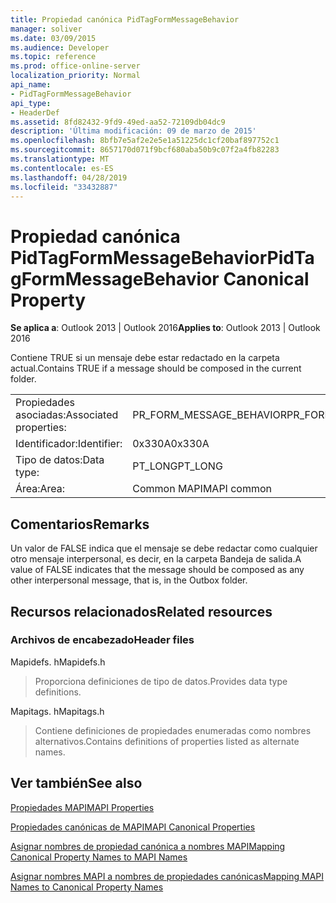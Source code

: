 ```yaml
---
title: Propiedad canónica PidTagFormMessageBehavior
manager: soliver
ms.date: 03/09/2015
ms.audience: Developer
ms.topic: reference
ms.prod: office-online-server
localization_priority: Normal
api_name:
- PidTagFormMessageBehavior
api_type:
- HeaderDef
ms.assetid: 8fd82432-9fd9-49ed-aa52-72109db04dc9
description: 'Última modificación: 09 de marzo de 2015'
ms.openlocfilehash: 8bfb7e5af2e2e5e1a51225dc1cf20baf897752c1
ms.sourcegitcommit: 8657170d071f9bcf680aba50b9c07f2a4fb82283
ms.translationtype: MT
ms.contentlocale: es-ES
ms.lasthandoff: 04/28/2019
ms.locfileid: "33432887"
---
```

# <a name="pidtagformmessagebehavior-canonical-property"></a><span data-ttu-id="6efd1-103">Propiedad canónica PidTagFormMessageBehavior</span><span class="sxs-lookup"><span data-stu-id="6efd1-103">PidTagFormMessageBehavior Canonical Property</span></span>

  
  
<span data-ttu-id="6efd1-104">**Se aplica a**: Outlook 2013 | Outlook 2016</span><span class="sxs-lookup"><span data-stu-id="6efd1-104">**Applies to**: Outlook 2013 | Outlook 2016</span></span> 
  
<span data-ttu-id="6efd1-105">Contiene TRUE si un mensaje debe estar redactado en la carpeta actual.</span><span class="sxs-lookup"><span data-stu-id="6efd1-105">Contains TRUE if a message should be composed in the current folder.</span></span> 
  
|||
|:-----|:-----|
|<span data-ttu-id="6efd1-106">Propiedades asociadas:</span><span class="sxs-lookup"><span data-stu-id="6efd1-106">Associated properties:</span></span>  <br/> |<span data-ttu-id="6efd1-107">PR_FORM_MESSAGE_BEHAVIOR</span><span class="sxs-lookup"><span data-stu-id="6efd1-107">PR_FORM_MESSAGE_BEHAVIOR</span></span>  <br/> |
|<span data-ttu-id="6efd1-108">Identificador:</span><span class="sxs-lookup"><span data-stu-id="6efd1-108">Identifier:</span></span>  <br/> |<span data-ttu-id="6efd1-109">0x330A</span><span class="sxs-lookup"><span data-stu-id="6efd1-109">0x330A</span></span>  <br/> |
|<span data-ttu-id="6efd1-110">Tipo de datos:</span><span class="sxs-lookup"><span data-stu-id="6efd1-110">Data type:</span></span>  <br/> |<span data-ttu-id="6efd1-111">PT_LONG</span><span class="sxs-lookup"><span data-stu-id="6efd1-111">PT_LONG</span></span>  <br/> |
|<span data-ttu-id="6efd1-112">Área:</span><span class="sxs-lookup"><span data-stu-id="6efd1-112">Area:</span></span>  <br/> |<span data-ttu-id="6efd1-113">Common MAPI</span><span class="sxs-lookup"><span data-stu-id="6efd1-113">MAPI common</span></span>  <br/> |
   
## <a name="remarks"></a><span data-ttu-id="6efd1-114">Comentarios</span><span class="sxs-lookup"><span data-stu-id="6efd1-114">Remarks</span></span>

<span data-ttu-id="6efd1-115">Un valor de FALSE indica que el mensaje se debe redactar como cualquier otro mensaje interpersonal, es decir, en la carpeta Bandeja de salida.</span><span class="sxs-lookup"><span data-stu-id="6efd1-115">A value of FALSE indicates that the message should be composed as any other interpersonal message, that is, in the Outbox folder.</span></span> 
  
## <a name="related-resources"></a><span data-ttu-id="6efd1-116">Recursos relacionados</span><span class="sxs-lookup"><span data-stu-id="6efd1-116">Related resources</span></span>

### <a name="header-files"></a><span data-ttu-id="6efd1-117">Archivos de encabezado</span><span class="sxs-lookup"><span data-stu-id="6efd1-117">Header files</span></span>

<span data-ttu-id="6efd1-118">Mapidefs. h</span><span class="sxs-lookup"><span data-stu-id="6efd1-118">Mapidefs.h</span></span>
  
> <span data-ttu-id="6efd1-119">Proporciona definiciones de tipo de datos.</span><span class="sxs-lookup"><span data-stu-id="6efd1-119">Provides data type definitions.</span></span>
    
<span data-ttu-id="6efd1-120">Mapitags. h</span><span class="sxs-lookup"><span data-stu-id="6efd1-120">Mapitags.h</span></span>
  
> <span data-ttu-id="6efd1-121">Contiene definiciones de propiedades enumeradas como nombres alternativos.</span><span class="sxs-lookup"><span data-stu-id="6efd1-121">Contains definitions of properties listed as alternate names.</span></span>
    
## <a name="see-also"></a><span data-ttu-id="6efd1-122">Ver también</span><span class="sxs-lookup"><span data-stu-id="6efd1-122">See also</span></span>



[<span data-ttu-id="6efd1-123">Propiedades MAPI</span><span class="sxs-lookup"><span data-stu-id="6efd1-123">MAPI Properties</span></span>](mapi-properties.md)
  
[<span data-ttu-id="6efd1-124">Propiedades canónicas de MAPI</span><span class="sxs-lookup"><span data-stu-id="6efd1-124">MAPI Canonical Properties</span></span>](mapi-canonical-properties.md)
  
[<span data-ttu-id="6efd1-125">Asignar nombres de propiedad canónica a nombres MAPI</span><span class="sxs-lookup"><span data-stu-id="6efd1-125">Mapping Canonical Property Names to MAPI Names</span></span>](mapping-canonical-property-names-to-mapi-names.md)
  
[<span data-ttu-id="6efd1-126">Asignar nombres MAPI a nombres de propiedades canónicas</span><span class="sxs-lookup"><span data-stu-id="6efd1-126">Mapping MAPI Names to Canonical Property Names</span></span>](mapping-mapi-names-to-canonical-property-names.md)

